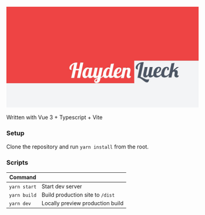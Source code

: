 ![Header](/public/assets/hero_img.jpg?raw=true)

Written with Vue 3 + Typescript + Vite

### Setup

Clone the repository and run `yarn install` from the root.

### Scripts

| Command        |           |
| ------------- |-------------|
| `yarn start` | Start dev server |
| `yarn build` | Build production site to `/dist` |
| `yarn dev` | Locally preview production build |
